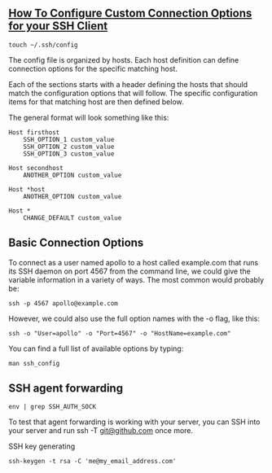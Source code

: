 [How To Configure Custom Connection Options for your SSH Client](https://www.digitalocean.com/community/tutorials/how-to-configure-custom-connection-options-for-your-ssh-client)
---
```shell
touch ~/.ssh/config
```
The config file is organized by hosts. Each host definition can define connection options for the specific matching host. 

Each of the sections starts with a header defining the hosts that should match the configuration options that will follow. The specific configuration items for that matching host are then defined below. 

The general format will look something like this:
```
Host firsthost
    SSH_OPTION_1 custom_value
    SSH_OPTION_2 custom_value
    SSH_OPTION_3 custom_value

Host secondhost
    ANOTHER_OPTION custom_value

Host *host
    ANOTHER_OPTION custom_value

Host *
    CHANGE_DEFAULT custom_value
```

Basic Connection Options
---
To connect as a user named apollo to a host called example.com that runs its SSH daemon on port 4567 from the command line, we could give the variable information in a variety of ways. The most common would probably be:
```shell
ssh -p 4567 apollo@example.com
```
However, we could also use the full option names with the -o flag, like this:
```shell
ssh -o "User=apollo" -o "Port=4567" -o "HostName=example.com" 
```
You can find a full list of available options by typing:
```shell
man ssh_config
```

SSH agent forwarding
---
```shell
env | grep SSH_AUTH_SOCK
```
To test that agent forwarding is working with your server, you can SSH into your server and run ssh -T git@github.com once more.

SSH key generating
```shell
ssh-keygen -t rsa -C 'me@my_email_address.com'
```
